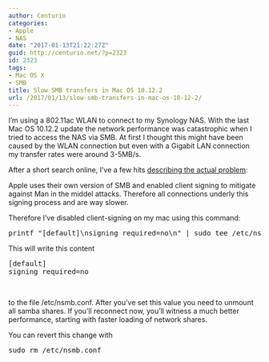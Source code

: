 ```yaml
---
author: Centurio
categories:
- Apple
- NAS
date: "2017-01-13T21:22:27Z"
guid: http://centurio.net/?p=2323
id: 2323
tags:
- Mac OS X
- SMB
title: Slow SMB transfers in Mac OS 10.12.2
url: /2017/01/13/slow-smb-transfers-in-mac-os-10-12-2/
---
```

I&#8217;m using a 802.11ac WLAN to connect to my Synology NAS. With the last Mac OS 10.12.2 update the network performance was catastrophic when I tried to access the NAS via SMB. At first I thought this might have been caused by the WLAN connection but even with a Gigabit LAN connection my transfer rates were around 3-5MB/s.

After a short search online, I&#8217;ve a few hits [describing the actual problem](https://dpron.com/os-x-10-11-5-slow-smb/):

Apple uses their own version of SMB and enabled client signing to mitigate against Man in the middel attacks. Therefore all connections underly this signing process and are way slower.

Therefore I&#8217;ve disabled client-signing on my mac using this command:

<pre class="lang:default decode:true " title="Disable SMC signing">printf "[default]\nsigning_required=no\n" | sudo tee /etc/nsmb.conf &gt;/dev/null</pre>

This will write this content

<pre class="lang:default decode:true ">[default]
signing_required=no</pre>

&nbsp;

to the file /etc/nsmb.conf. After you&#8217;ve set this value you need to unmount all samba shares. If you&#8217;ll reconnect now, you&#8217;ll witness a much better performance, starting with faster loading of network shares.

You can revert this change with

<pre class="lang:default decode:true " title="Revert changes made to SMB">sudo rm /etc/nsmb.conf</pre>

&nbsp;